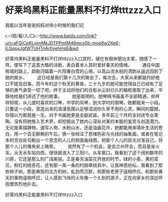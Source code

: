 # 好莱坞黑料正能量黑料不打烊tttzzz入口
我能以当年爸爸妈妈对待小时候的我们记

👉/观/看/入/口👉http://www.baidu.com/link?url=aFQjCpKLyjmMkJDTPPmIM46mcs0b-moe8w2Xe6-iLGqpxJgfWTUHTnAr0yehHs6i&wd

好莱坞黑料正能量黑料不打烊tttzzz入口其时，硬在有限休憩功夫里，随感了一阵，便写下了这首大略的诗歌，表白着本人其时爱好春天的情绪。
　　通往中国核城的路上，疏勒河踏着一片阳春白雪的心境，以高山流水般的清韵从遥远回到了她的故乡。
　　这已经是我们第十几次的聚会了，每次去，大家从来都是约好绝口不提及旧事。而今年的这个秋天的黄昏，三十九岁的她可能觉得自己已经有了足够的勇气承受一切了吧，终于主动将他们的合影从尘封已久的箱柜里取了出来，平静地给我们讲述了他的故事。
　　她是聪明的。她琴棋书画虽不全部精通，却样样知晓，从儿提时喜欢的口琴，中学的风琴，到大学时的钢琴。她都能来一小段。只要这一小段，营造出来的浪漫氛围以足够湿润你久旱不雨的心灵。瞬间的震撼，你错以为那就是一生。对于书画她更是全副武装。多年前三个月的全封闭专业熏陶，没有将她推入艺术界，却挖掘出了她内心深处对美的本能的鉴赏与创造潜力。无论是素描静物，速写人物，水粉山水，还是油画花卉，她都能用来填补生活的苍白，用一个百无聊赖的午后，换一张倾注了思绪色彩与光线的抽象画，或者在笔记本的空白处勾勒出一个思念的人儿的侧面曲线图，把那个人儿的目光对准自己，将那个人儿的嘴角安上微笑。
　　突然有了一个机会，是去兰州开会，而且是坐火车。从天水车站向西，很快就进入了三阳川。从车窗口，我看到了这个阔别数年的川原，它还是那么的广阔美丽。正是春天油菜花开放的时节，绿的小麦，黄的菜花，粉红的桃杏花，还有那一条一条的村路牵绕其中，让我神思纷纭。我看到了那些柿子树，那是典型的北方的树，虬劲而沉默，和那些老房子遥相呼应，和那些春天的事物遥相呼应，让人感到飞快的火车像一个久别的游子，正在向家乡的深远怀抱里热烈地扑去。

好莱坞黑料正能量黑料不打烊tttzzz入口

